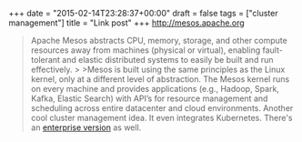 +++
date = "2015-02-14T23:28:37+00:00"
draft = false
tags = ["cluster management"]
title = "Link post"
+++
http://mesos.apache.org

>Apache Mesos abstracts CPU, memory, storage, and other compute resources away from machines (physical or virtual), enabling fault-tolerant and elastic distributed systems to easily be built and run effectively. > >Mesos is built using the same principles as the Linux kernel, only at a different level of abstraction. The Mesos kernel runs on every machine and provides applications (e.g., Hadoop, Spark, Kafka, Elastic Search) with API’s for resource management and scheduling across entire datacenter and cloud environments. Another cool cluster management idea. It even integrates Kubernetes. There's an [enterprise version](https://mesosphere.com) as well.
